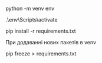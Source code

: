 python -m venv env

.\env\Scripts\activate

pip install -r requirements.txt


При додаванні нових пакетів в venv

pip freeze > requirements.txt
